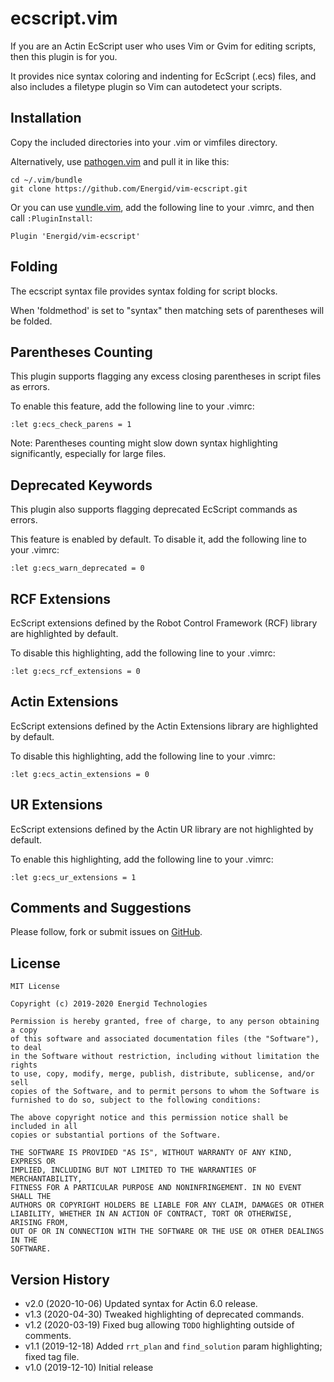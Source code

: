 ecscript.vim
============

If you are an Actin EcScript user who uses Vim or Gvim for editing scripts, 
then this plugin is for you.

It provides nice syntax coloring and indenting for EcScript (.ecs)
files, and also includes a filetype plugin so Vim can autodetect your scripts.

Installation
------------

Copy the included directories into your .vim or vimfiles directory.

Alternatively, use [pathogen.vim][1] and pull it in like this:

    cd ~/.vim/bundle
    git clone https://github.com/Energid/vim-ecscript.git

Or you can use [vundle.vim][2], add the following line to your .vimrc, and
then call `:PluginInstall`:

    Plugin 'Energid/vim-ecscript'

Folding
-------

The ecscript syntax file provides syntax folding for script blocks.

When 'foldmethod' is set to "syntax" then matching sets of parentheses
will be folded.

Parentheses Counting
--------------------

This plugin supports flagging any excess closing parentheses in script
files as errors.

To enable this feature, add the following line to your .vimrc:

    :let g:ecs_check_parens = 1

Note: Parentheses counting might slow down syntax highlighting significantly,
especially for large files.

Deprecated Keywords
-------------------

This plugin also supports flagging deprecated EcScript commands as errors.

This feature is enabled by default. To disable it, add the following line
to your .vimrc:

    :let g:ecs_warn_deprecated = 0

RCF Extensions
--------------

EcScript extensions defined by the Robot Control Framework (RCF) library are
highlighted by default.

To disable this highlighting, add the following line to your .vimrc:

    :let g:ecs_rcf_extensions = 0

Actin Extensions
----------------

EcScript extensions defined by the Actin Extensions library are highlighted
by default.

To disable this highlighting, add the following line to your .vimrc:

    :let g:ecs_actin_extensions = 0

UR Extensions
-------------

EcScript extensions defined by the Actin UR library are not highlighted
by default.

To enable this highlighting, add the following line to your .vimrc:

    :let g:ecs_ur_extensions = 1

Comments and Suggestions
------------------------

Please follow, fork or submit issues on [GitHub][3].

License
-------

    MIT License

    Copyright (c) 2019-2020 Energid Technologies

    Permission is hereby granted, free of charge, to any person obtaining a copy
    of this software and associated documentation files (the "Software"), to deal
    in the Software without restriction, including without limitation the rights
    to use, copy, modify, merge, publish, distribute, sublicense, and/or sell
    copies of the Software, and to permit persons to whom the Software is
    furnished to do so, subject to the following conditions:

    The above copyright notice and this permission notice shall be included in all
    copies or substantial portions of the Software.

    THE SOFTWARE IS PROVIDED "AS IS", WITHOUT WARRANTY OF ANY KIND, EXPRESS OR
    IMPLIED, INCLUDING BUT NOT LIMITED TO THE WARRANTIES OF MERCHANTABILITY,
    FITNESS FOR A PARTICULAR PURPOSE AND NONINFRINGEMENT. IN NO EVENT SHALL THE
    AUTHORS OR COPYRIGHT HOLDERS BE LIABLE FOR ANY CLAIM, DAMAGES OR OTHER
    LIABILITY, WHETHER IN AN ACTION OF CONTRACT, TORT OR OTHERWISE, ARISING FROM,
    OUT OF OR IN CONNECTION WITH THE SOFTWARE OR THE USE OR OTHER DEALINGS IN THE
    SOFTWARE.

Version History
---------------

* v2.0 (2020-10-06) Updated syntax for Actin 6.0 release.
* v1.3 (2020-04-30) Tweaked highlighting of deprecated commands.
* v1.2 (2020-03-19) Fixed bug allowing `TODO` highlighting outside of comments.
* v1.1 (2019-12-18) Added `rrt_plan` and `find_solution` param highlighting; fixed tag file.
* v1.0 (2019-12-10) Initial release

[1]: https://github.com/tpope/vim-pathogen
[2]: https://github.com/VundleVim/Vundle.vim
[3]: https://github.com/Energid/vim-ecscript

